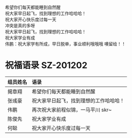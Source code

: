 
<!DOCTYPE html>
<html lang="en">
<head>
    <meta charset="UTF-8">
    <meta name="viewport" content="width=device-width, initial-scale=1.0">
    <title>祝福语页面</title>
</head>
<body>
     <!-- 揭章翔 -->
    <div>希望你们每天都能睡到自然醒</div>
	<!-- 张彧豪 -->
   </div>祝大家早日起飞，找到理想的工作哈哈哈！</div>
   <!-- 何聪 -->
    <div>祝大家开心快乐度过每一天</div>
	<div>冲突是真的多呀</div>
    <!-- 张彧豪 -->
    </div>祝大家早日起飞，找到理想的工作哈哈哈！</div>
    <!-- 陈俊先 -->
    <div>祝大家学业有成</div>
    伟鹏：祝大家学有所成，早日脱单，事业顺利哦哦哦 噢留给！！
</body>
</html>

# 祝福语录 SZ-201202

| 组员姓名 | 语录                                   |
| -------- | :------------------------------------- |
| 揭章翔   | 希望你们每天都能睡到自然醒             |
| 张彧豪   | 祝大家早日起飞，找到理想的工作哈哈哈！ |
| 伟鹏     | 再次祝大家前程似锦，一马平川 skr~      |
| 陈俊先   | 祝大家学业有成                         |
| 何聪     | 祝大家开心快乐度过每一天               |








